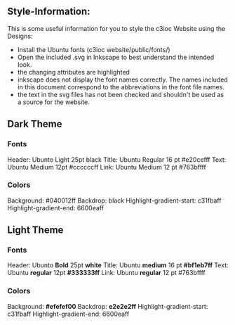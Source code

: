 ## Style-Information:

This is some useful information for you to style the c3ioc Website using the Designs:

- Install the Ubuntu fonts (c3ioc website/public/fonts/)
- Open the included .svg in Inkscape to best understand the intended look.
- the changing attributes are highlighted
- inkscape does not display the font names correctly. The names included in this document correspond to the abbreviations in the font file names.
- the text in the svg files has not been checked and shouldn't be used as a source for the website.

## Dark Theme
### Fonts
Header: Ubunto Light 25pt black
Title: Ubuntu Regular 16 pt #e20cefff
Text: Ubuntu Medium 12pt #ccccccff
Link: Ubuntu Medium 12 pt #763bffff

### Colors
Background: #040012ff
Backdrop: black
Highlight-gradient-start: c31fbaff
Highlight-gradient-end: 6600eaff

## Light Theme
### Fonts
Header: Ubunto **Bold** 25pt **white**
Title: Ubuntu **medium** 16 pt **#bf1eb7ff**
Text: Ubuntu **regular** 12pt **#333333ff**
Link: Ubuntu **regular** 12 pt #763bffff

### Colors
Background: **#efefef00**
Backdrop: **e2e2e2ff**
Highlight-gradient-start: c31fbaff
Highlight-gradient-end: 6600eaff
